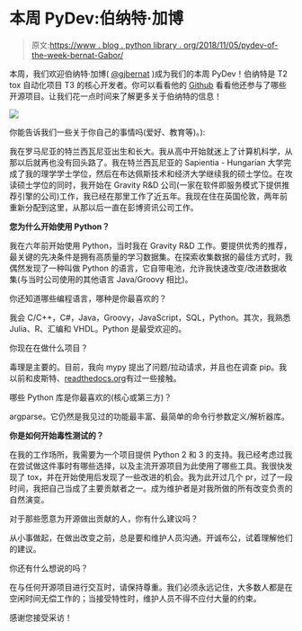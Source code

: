# 本周 PyDev:伯纳特·加博

> 原文:[https://www . blog . python library . org/2018/11/05/pydev-of-the-week-bernat-Gabor/](https://www.blog.pythonlibrary.org/2018/11/05/pydev-of-the-week-bernat-gabor/)

本周，我们欢迎伯纳特·加博( [@gjbernat](https://twitter.com/gjbernat) )成为我们的本周 PyDev！伯纳特是 T2 tox 自动化项目 T3 的核心开发者。你可以看看他的 [Github](https://github.com/gaborbernat) 看看他还参与了哪些开源项目。让我们花一点时间来了解更多关于伯纳特的信息！

![](../Images/2b150a4fd9f0741b0deccfbcdcfaad94.png)

你能告诉我们一些关于你自己的事情吗(爱好、教育等)。):

我在罗马尼亚的特兰西瓦尼亚出生和长大。我从高中开始就迷上了计算机科学，从那以后就再也没有回头路了。我在特兰西瓦尼亚的 Sapientia - Hungarian 大学完成了我的理学学士学位，然后在布达佩斯技术和经济大学继续我的硕士学位。在攻读硕士学位的同时，我开始在 Gravity R&D 公司(一家在软件即服务模式下提供推荐引擎的公司)工作，我已经在那里工作了近五年。我现在住在英国伦敦，两年前重新分配到这里，从那以后一直在彭博资讯公司工作。

**您为什么开始使用 Python？**

我在六年前开始使用 Python，当时我在 Gravity R&D 工作。要提供优秀的推荐，最关键的先决条件是拥有高质量的学习数据集。在探索收集数据的最佳方式时，我偶然发现了一种叫做 Python 的语言，它自带电池，允许我快速改变/改进数据收集(与当时公司使用的其他语言 Java/Groovy 相比)。

你还知道哪些编程语言，哪种是你最喜欢的？

我会 C/C++，C#，Java，Groovy，JavaScript，SQL，Python。其次，我熟悉 Julia、R、汇编和 VHDL。Python 是最受欢迎的。

你现在在做什么项目？

毒理是主要的。目前，我向 mypy 提出了问题/拉动请求，并且也在调查 pip。我以前和皮斯特、[readthedocs.org](http://readthedocs.org/)有过一些接触。

哪些 Python 库是你最喜欢的(核心或第三方)？

argparse。它仍然是我见过的功能最丰富、最简单的命令行参数定义/解析器库。

**你是如何开始毒性测试的？**

在我的工作场所，我需要为一个项目提供 Python 2 和 3 的支持。我已经考虑过我在尝试做这件事时有哪些选择，以及主流开源项目为此使用了哪些工具。我很快发现了 tox，并在开始使用后发现了一些改进的机会。我为此开过几个 pr，过了一段时间，我把自己当成了主要贡献者之一。成为维护者是对我所做的所有改变负责的自然演变。

对于那些愿意为开源做出贡献的人，你有什么建议吗？

从小事做起，在做出改变之前，总是要和维护人员沟通。开诚布公，试着理解他们的建议。

你还有什么想说的吗？

在与任何开源项目进行交互时，请保持尊重。我们必须永远记住，大多数人都是在空闲时间无偿工作的；当接受特性时，维护人员不得不应付大量的约束。

感谢您接受采访！